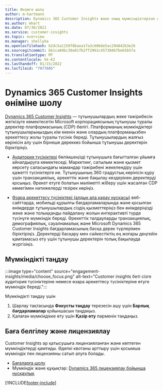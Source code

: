 ```yaml
---
title: Өнімге шолу
author: m-hartmann
description: Dynamics 365 Customer Insights және оның мүмкіндіктеріне шолу жасаңыз.
ms.author: mhart
ms.date: 07/30/2021
ms.service: customer-insights
ms.topic: overview
ms.manager: shellyha
ms.openlocfilehash: b2dc5a1159f8baea1fa3c686de5ac294842b3e26
ms.sourcegitcommit: bb1ca84bc38e81fb2ff2961c457384b7beb5b5fa
ms.translationtype: MT
ms.contentlocale: kk-KZ
ms.lasthandoff: 01/15/2022
ms.locfileid: "7977605"
---
```

# <a name="product-overview-for-dynamics-365-customer-insights"></a>Dynamics 365 Customer Insights өніміне шолу

[Dynamics 365 Customer Insights](https://dynamics.microsoft.com/ai/customer-insights/) — тұтынушылардың жеке тәжірибесін жеткізуге көмектесетін Microsoft корпорациясының тұтынушы туралы деректер платформасының (CDP) бөлігі. Платформаның мүмкіндіктері тұтынушыларыңыздың кім екенін және олардың платформаңызбен әрекеттесу жолы туралы түсінік береді. Тұтынушылардың жалғыз көрінісін алу үшін бірнеше дереккөз бойынша тұтынушы деректерін біріктіріңіз.


- [Аудитория түсініктері](audience-insights/overview.md) бөлімшеңізді тұтынушыға бағытталған ұйымға айналдыруға көмектеседі. Маркетинг, сатылым және қызмет көрсету саласындағы мамандар тәжірибені жекелендіру үшін қажетті түсініктерге ие. Тұтынушының 360 градустық көрінісін құру үшін транзакциялық, әрекеттік және бақылау көздерінен деректерді қосыңыз. Әрекет етуге болатын мәліметті жіберу үшін жасалған CDP көмегімен нәтижелерді тезірек көріңіз. 

- [Өзара әрекеттесу түсініктері (алдын ала қарау нұсқасы)](engagement-insights/index.yml) веб-сайттарда, мобильді құрылғы бағдарламаларында және қосылған өнімдерде тұтынушылардың сіздің қызметтеріңіз бен өнімдеріңізді жеке және толыққанды пайдалану жолын интерактивті түрде түсінуге мүмкіндік береді. Әрекеттік талдауларды транзакциялық, демографиялық, сауалнамалық және Microsoft Dynamics 365 Customer Insights бағдарламасының басқа дерек түрлерімен біріктіріңіз. Деректерді басқару мен сәйкестіктің ең жоғары деңгейін қамтамасыз ету үшін тұтынушы деректерін толық бақылауда жүргізіңіз.
 
## <a name="choose-a-capability"></a>Мүмкіндікті таңдау

:::image type="content" source="engagement-insights/media/choose_focus.png" alt-text="Customer insights беті сізге аудитория түсініктеріне немесе өзара әрекеттесу түсініктеріне өтуге мүмкіндік береді.":::

Мүмкіндікті таңдау үшін

1. Шарлау тақтасында **Фокусты таңдау** терезесін ашу үшін **Барлық бағдарламалар** қойыншасын таңдаңыз.
1. Қалаған мүмкіндікке өту үшін **Қазір өту** пәрменін таңдаңыз.

## <a name="pricing-and-licensing"></a>Баға белгілеу және лицензиялау

Customer Insights әр қатысушыға лицензияланған және көптеген мүмкіндіктерді қамтиды. Әдепкі квотаны арттыру үшін қосымша мүмкіндік пен лицензияны сатып алуға болады. 
- [Бағаларға шолу](https://dynamics.microsoft.com/ai/customer-insights/pricing/)
- Мүмкіндік және құқықтар: [Dynamics 365 лицензиялау бойынша нұсқаулық](https://go.microsoft.com/fwlink/?LinkId=866544)

[!INCLUDE[footer-include](includes/footer-banner.md)]